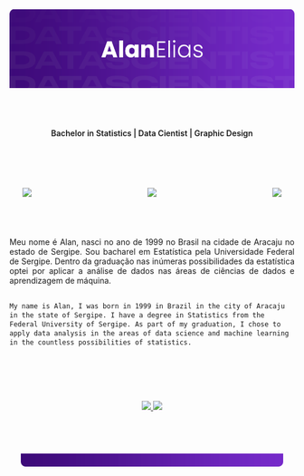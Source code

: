 <div class="banner">
<picture>
    <img src="https://raw.githubusercontent.com/alan-elias/README/main/banner_readme.png" alt="Alan." width="800"/>
</picture>
</div>

<br>
<br>

<!-- Subtitle -->
<div class="skills" style="display: flex; flex-direction: column ;align-items: center; font-weight: 600; padding: 20px">

  Bachelor in Statistics | Data Cientist | Graphic Design
</div>

<br>
<br>

<div class="social" style="display: flex;
    flex-direction: row;
    justify-content: space-around;
    align-items: center;
    padding: 20px;
    gap: 64px;">
<!--<a href="https://github.com/alan-elias" target="_blank">
    <img src="https://img.icons8.com/ios-glyphs/30/ffffff/github.png"/>
</a> -->
<a href="https://linkedin.com/in/alan-elias" target="_blank">
    <img src="https://img.icons8.com/ios-filled/30/ffffff/linkedin.png"/>
</a>
    &nbsp&nbsp&nbsp&nbsp&nbsp&nbsp&nbsp&nbsp&nbsp&nbsp&nbsp&nbsp&nbsp&nbsp&nbsp&nbsp
<a href="https://discordapp.com/users/alanelias#7318/" target="_blank">
    <img src="https://img.icons8.com/ios-filled/30/ffffff/discord.png"/>
</a>
    &nbsp&nbsp&nbsp&nbsp&nbsp&nbsp&nbsp&nbsp&nbsp&nbsp&nbsp&nbsp&nbsp&nbsp&nbsp&nbsp
<a href="https://t.me/alanelias" target="_blank">
    <img src="https://img.icons8.com/ios-filled/30/ffffff/telegram-app.png"/>
</a>
</div>

<br>
<br>


<!-- Main Content -->
<div class="conteudo" style="display: flex;
    flex-direction: column;
    justify-content: space-around;
    align-items: center;">
  <!--<picture class="flag" style="filter: invert(1);">
      <img src="https://img.icons8.com/ios-filled/30/000000/brazil.png"/>
  </picture>-->

  <p style="text-align: justify;">
    Meu nome é Alan, nasci no ano de 1999 no Brasil na cidade de Aracaju no estado de Sergipe. Sou bacharel em Estatística pela Universidade Federal de Sergipe. Dentro da graduação nas inúmeras possibilidades da  estatística optei por aplicar a análise de dados nas áreas de ciências de dados e aprendizagem de máquina.
  </p>
  
  <!--<picture class="flag" style="filter: invert(1)">
      <img src="https://img.icons8.com/ios-filled/30/000000/great-britain.png"/>
  </picture>
  <p>-->
    My name is Alan, I was born in 1999 in Brazil in the city of Aracaju in the state of Sergipe. I have a degree in Statistics from the Federal University of Sergipe. As part of my graduation, I chose to apply data analysis in the areas of data science and machine learning in the countless possibilities of statistics.
  </p>
</div>

<!-- Most used languages -->

<br>
<br>

<div style= "display: flex; flex-direction: row; justify-content: space-around;
    align-items: center; padding: 20px;">
  <a href="https://github.com/alan-elias">
    <img height="150em" src="https://github-readme-stats.vercel.app/api?username=alan-elias&show_icons=true&theme=midnight-purple&include_all_commits=true&count_private=true"/>
    <img height="150em" src="https://github-readme-stats.vercel.app/api/top-langs/?username=alan-elias&layout=compact&langs_count=5&theme=midnight-purple"/>
  </a>
</div>

<br>
<br>

<div class="banner" style="padding: 20px">
<picture>
    <img src="https://raw.githubusercontent.com/alan-elias/README/main/footer.png" alt="Alan." width="800"/>
</picture>
</div>
